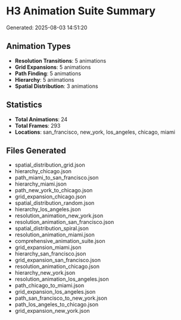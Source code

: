 # H3 Animation Suite Summary

Generated: 2025-08-03 14:51:20

## Animation Types
- **Resolution Transitions**: 5 animations
- **Grid Expansions**: 5 animations  
- **Path Finding**: 5 animations
- **Hierarchy**: 5 animations
- **Spatial Distribution**: 3 animations

## Statistics
- **Total Animations**: 24
- **Total Frames**: 293
- **Locations**: san_francisco, new_york, los_angeles, chicago, miami

## Files Generated
- spatial_distribution_grid.json
- hierarchy_chicago.json
- path_miami_to_san_francisco.json
- hierarchy_miami.json
- path_new_york_to_chicago.json
- grid_expansion_chicago.json
- spatial_distribution_random.json
- hierarchy_los_angeles.json
- resolution_animation_new_york.json
- resolution_animation_san_francisco.json
- spatial_distribution_spiral.json
- resolution_animation_miami.json
- comprehensive_animation_suite.json
- grid_expansion_miami.json
- hierarchy_san_francisco.json
- grid_expansion_san_francisco.json
- resolution_animation_chicago.json
- hierarchy_new_york.json
- resolution_animation_los_angeles.json
- path_chicago_to_miami.json
- grid_expansion_los_angeles.json
- path_san_francisco_to_new_york.json
- path_los_angeles_to_chicago.json
- grid_expansion_new_york.json

